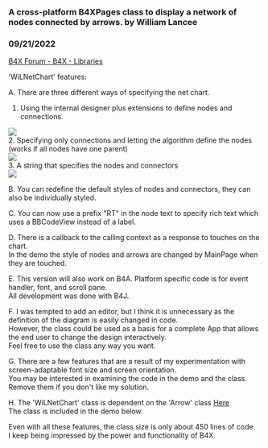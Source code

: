 ### A cross-platform B4XPages class to display a network of nodes connected by arrows. by William Lancee
### 09/21/2022
[B4X Forum - B4X - Libraries](https://www.b4x.com/android/forum/threads/143069/)

'WiLNetChart' features:  
  
A. There are three different ways of specifying the net chart.  
  
1. Using the internal designer plus extensions to define nodes and connections.  
  
![](https://www.b4x.com/android/forum/attachments/133902)  
2. Specifying only connections and letting the algorithm define the nodes (works if all nodes have one parent)  
![](https://www.b4x.com/android/forum/attachments/133900)  
3. A string that specifies the nodes and connectors  
![](https://www.b4x.com/android/forum/attachments/133901)  
  
  
  
B. You can redefine the default styles of nodes and connectors, they can also be individually styled.  
  
C. You can now use a prefix "RT\" in the node text to specify rich text which uses a BBCodeView instead of a label.  
  
D. There is a callback to the calling context as a response to touches on the chart.  
In the demo the style of nodes and arrows are changed by MainPage when they are touched.  
  
E. This version will also work on B4A. Platform specific code is for event handler, font, and scroll pane.  
All development was done with B4J.  
  
F. I was tempted to add an editor, but I think it is unnecessary as the definition of the diagram is easily changed in code.  
However, the class could be used as a basis for a complete App that allows the end user to change the design interactively.  
Feel free to use the class any way you want.  
  
G. There are a few features that are a result of my experimentation with screen-adaptable font size and screen orientation.  
You may be interested in examining the code in the demo and the class. Remove them if you don't like my solution.  
  
H. The 'WiLNetChart' class is dependent on the 'Arrow' class [Here](https://www.b4x.com/android/forum/threads/b4x-a-class-to-draw-on-canvas-many-types-of-arrows-at-any-angle.142539/)  
The class is included in the demo below.  
  
Even with all these features, the class size is only about 450 lines of code.  
I keep being impressed by the power and functionality of B4X.